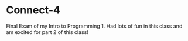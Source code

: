 # Connect-4
Final Exam of my Intro to Programming 1. Had lots of fun in this class and am excited for part 2 of this class!
